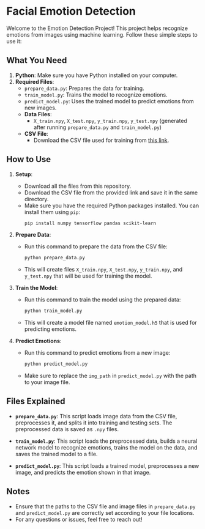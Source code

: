 # Facial Emotion Detection 

Welcome to the Emotion Detection Project! This project helps recognize emotions from images using machine learning. Follow these simple steps to use it:

## What You Need

1. **Python**: Make sure you have Python installed on your computer.
2. **Required Files**:
   - `prepare_data.py`: Prepares the data for training.
   - `train_model.py`: Trains the model to recognize emotions.
   - `predict_model.py`: Uses the trained model to predict emotions from new images.
   - **Data Files**: 
     - `X_train.npy`, `X_test.npy`, `y_train.npy`, `y_test.npy` (generated after running `prepare_data.py` and `train_model.py`)
   - **CSV File**:
     - Download the CSV file used for training from [this link](https://www.kaggle.com/datasets/deadskull7/fer2013). 

## How to Use

1. **Setup**:
   - Download all the files from this repository.
   - Download the CSV file from the provided link and save it in the same directory.
   - Make sure you have the required Python packages installed. You can install them using `pip`:
     ```bash
     pip install numpy tensorflow pandas scikit-learn
     ```

2. **Prepare Data**:
   - Run this command to prepare the data from the CSV file:
     ```bash
     python prepare_data.py
     ```
   - This will create files `X_train.npy`, `X_test.npy`, `y_train.npy`, and `y_test.npy` that will be used for training the model.

3. **Train the Model**:
   - Run this command to train the model using the prepared data:
     ```bash
     python train_model.py
     ```
   - This will create a model file named `emotion_model.h5` that is used for predicting emotions.

4. **Predict Emotions**:
   - Run this command to predict emotions from a new image:
     ```bash
     python predict_model.py
     ```
   - Make sure to replace the `img_path` in `predict_model.py` with the path to your image file.

## Files Explained

- **`prepare_data.py`**: This script loads image data from the CSV file, preprocesses it, and splits it into training and testing sets. The preprocessed data is saved as `.npy` files.

- **`train_model.py`**: This script loads the preprocessed data, builds a neural network model to recognize emotions, trains the model on the data, and saves the trained model to a file.

- **`predict_model.py`**: This script loads a trained model, preprocesses a new image, and predicts the emotion shown in that image.

## Notes

- Ensure that the paths to the CSV file and image files in `prepare_data.py` and `predict_model.py` are correctly set according to your file locations.
- For any questions or issues, feel free to reach out!
